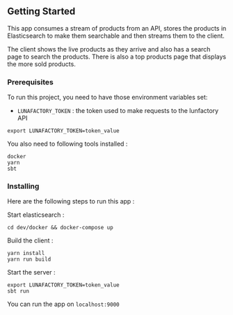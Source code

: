 ## Getting Started
This app consumes a stream of products from an API, stores the products in Elasticsearch to make them searchable and then streams them to the client.

The client shows the live products as they arrive and also has a search page to search the products. There is also a top products page that displays the more sold products.

### Prerequisites

To run this project, you  need to have those environment variables set:
-  `LUNAFACTORY_TOKEN` : the token used to make requests to the lunfactory API
```
export LUNAFACTORY_TOKEN=token_value
```
You also need to following tools installed :
```
docker
yarn
sbt
```

### Installing
Here are the following steps to run this app :

Start elasticsearch :
```
cd dev/docker && docker-compose up
```

Build the client :
```
yarn install
yarn run build
```

Start the server :

```
export LUNAFACTORY_TOKEN=token_value
sbt run
```

You can run the app on `localhost:9000`